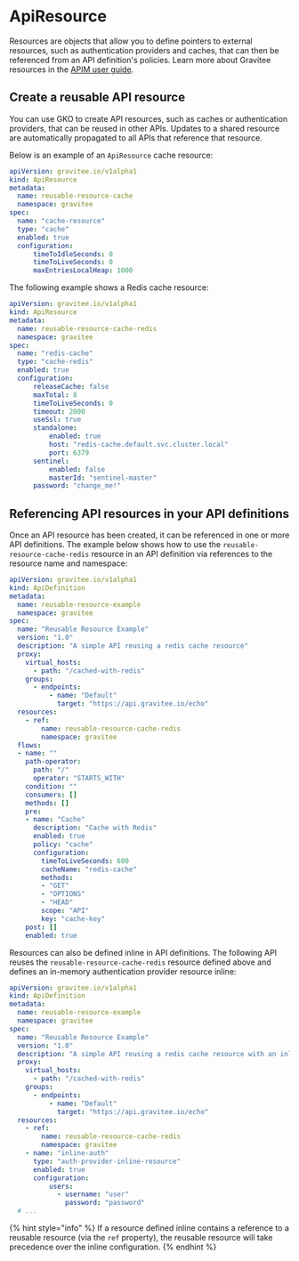 # ApiResource

Resources are objects that allow you to define pointers to external resources, such as authentication providers and caches, that can then be referenced from an API definition's policies. Learn more about Gravitee resources in the [APIM user guide](https://documentation.gravitee.io/apim/guides/api-configuration/resources#resource-descriptions).

## Create a reusable API resource

You can use GKO to create API resources, such as caches or authentication providers, that can be reused in other APIs. Updates to a shared resource are automatically propagated to all APIs that reference that resource.

Below is an example of an `ApiResource` cache resource:

```yaml
apiVersion: gravitee.io/v1alpha1
kind: ApiResource
metadata:
  name: reusable-resource-cache
  namespace: gravitee
spec:
  name: "cache-resource"
  type: "cache"
  enabled: true
  configuration:
      timeToIdleSeconds: 0
      timeToLiveSeconds: 0
      maxEntriesLocalHeap: 1000
```

The following example shows a Redis cache resource:

```yaml
apiVersion: gravitee.io/v1alpha1
kind: ApiResource
metadata:
  name: reusable-resource-cache-redis
  namespace: gravitee
spec:
  name: "redis-cache"
  type: "cache-redis"
  enabled: true
  configuration:
      releaseCache: false
      maxTotal: 8
      timeToLiveSeconds: 0
      timeout: 2000
      useSsl: true
      standalone:
          enabled: true
          host: "redis-cache.default.svc.cluster.local"
          port: 6379
      sentinel:
          enabled: false
          masterId: "sentinel-master"
      password: "change_me!"
```

## Referencing API resources in your API definitions

Once an API resource has been created, it can be referenced in one or more API definitions. The example below shows how to use the `reusable-resource-cache-redis` resource in an API definition via references to the resource name and namespace:

```yaml
apiVersion: gravitee.io/v1alpha1
kind: ApiDefinition
metadata:
  name: reusable-resource-example
  namespace: gravitee
spec:
  name: "Reusable Resource Example"
  version: "1.0"
  description: "A simple API reusing a redis cache resource"
  proxy:
    virtual_hosts:
      - path: "/cached-with-redis"
    groups:
      - endpoints:
          - name: "Default"
            target: "https://api.gravitee.io/echo"
  resources:
    - ref:
        name: reusable-resource-cache-redis
        namespace: gravitee
  flows:
  - name: ""
    path-operator:
      path: "/"
      operator: "STARTS_WITH"
    condition: ""
    consumers: []
    methods: []
    pre:
    - name: "Cache"
      description: "Cache with Redis"
      enabled: true
      policy: "cache"
      configuration:
        timeToLiveSeconds: 600
        cacheName: "redis-cache"
        methods:
        - "GET"
        - "OPTIONS"
        - "HEAD"
        scope: "API"
        key: "cache-key"
    post: []
    enabled: true
```

Resources can also be defined inline in API definitions. The following API reuses the `reusable-resource-cache-redis` resource defined above and defines an in-memory authentication provider resource inline:

```yaml
apiVersion: gravitee.io/v1alpha1
kind: ApiDefinition
metadata:
  name: reusable-resource-example
  namespace: gravitee
spec:
  name: "Reusable Resource Example"
  version: "1.0"
  description: "A simple API reusing a redis cache resource with an inlined authentication provider"
  proxy:
    virtual_hosts:
      - path: "/cached-with-redis"
    groups:
      - endpoints:
          - name: "Default"
            target: "https://api.gravitee.io/echo"
  resources:
    - ref:
        name: reusable-resource-cache-redis
        namespace: gravitee
    - name: "inline-auth"
      type: "auth-provider-inline-resource"
      enabled: true
      configuration:
          users:
            - username: "user"
              password: "password"
  # ...

```

{% hint style="info" %}
If a resource defined inline contains a reference to a reusable resource (via the `ref` property), the reusable resource will take precedence over the inline configuration.
{% endhint %}
